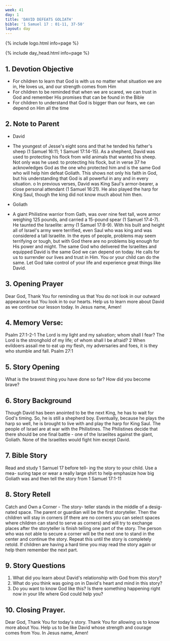```yaml
---
week: 41
day: 1
title: 'DAVID DEFEATS GOLIATH'
bible: '1 Samuel 17 : 01-11, 37-50'
layout: day
---
```



{% include logo.html info=page %}

{% include day_head.html info=page %}

## 1. Devotion Objective
- For children to learn that God is with us no matter what situation we are in, He loves us, and our strength comes from Him
- For children to be reminded that when we are scared, we can trust in God and remember His promises that can be found in the Bible
- For children to understand that God is bigger than our fears, we can depend on Him all the time

## 2. Note to Parent
* David
- The youngest of Jesse's eight sons and that he tended his father's sheep (1 Samuel 16:11; 1 Samuel 17:14-15). As a shepherd, David was used to protecting his flock from wild animals that wanted his sheep. Not only was he used: to protecting his flock, but in verse 37 he acknowledges God as the one who protected him and is the same God who will help him defeat Goliath. This shows not only his faith in God, but his understanding that God is all powerful in any and in every situation. o In previous verses, David was King Saul's armor-bearer, a close personal attendant (1 Samuel 16:21). He also played the harp for King Saul, though the king did not know much about him then.
* Goliath
- A giant Philistine warrior from Gath, was over nine feet tall, wore armor weighing 125 pounds, and carried a 15-pound spear (1 Samuel 17:4-7). He taunted the Israelite: army (1 Samuel 17:8-9). With his built and height all of Israel's army were terrified, even Saul who was king and was considered a tall Israelite. In the eyes of people, problems may seem terrifying or tough, but with God there are no problems big enough for His power and might. The same God who delivered the Israelites and equipped David is the same God we can depend on today. He calls for us to surrender our lives and trust in Him. You or your child can do the same. Let God take control of your life and experience great things like David.

## 3. Opening Prayer
Dear God, Thank You for reminding us that You do not look in our outward appearance but You look in to our hearts. Help us to learn more about David as we continue our lesson today. In Jesus name, Amen!

## 4. Memory Verse:
Psalm 27:1-2-1 The Lord is my light and my salvation; whom shall I fear? The Lord is the stronghold of my life; of whom shall I be afraid? 2 When evildoers assail me to eat up my flesh, my adversaries and foes, it is they who stumble and fall. Psalm 27:1

## 5. Story Opening
What is the bravest thing you have done so far? How did you become brave?

## 6. Story Background
Though David has been anointed to be the next King, he has to wait for God's timing. So, he is still a shepherd boy. Eventually, because he plays the harp so well, he is brought to live with and play the harp for King Saul. The people of Israel are at war with the Philistines. The Philistines decide that there should be one final battle - one of the Israelites against the giant, Goliath. None of the Israelites would fight him except David.

## 7. Bible Story
Read and study 1 Sarnuel 17 before tell- ing the story to your child. Use a mea- suring tape or wear a really large shirt to help emphasize how big Goliath was and then tell the story from 1 Samuel 17:1-11

## 8. Story Retell
Catch and Own a Corner - The story- teller stands in the middle of a desig- nated space. The parent or guardian will be the first storyteller. Then the children will stay in corners (if there are no corners you can select spaces where children can stand to serve as corners) and will try to exchange places after the storyteller is finish telling one part of the story. The person who was not able to secure a corner will be the next one to stand in the center and continue the story. Repeat this until the story is completely retold. If children are having a hard time you may read the story again or help them remember the next part.


## 9. Story Questions
1. What did you learn about David's relationship with God from this story?
2. What do you think was going on in David's heart and mind in this story?
3. Do you want to know God like this? Is there something happening right now in your life where God could help you?

## 10. Closing Prayer.
Dear God, Thank You for today's story. Thank You for allowing us to know more about You. Help us to be like David whose strength and courage comes from You. In Jesus name, Amen!


